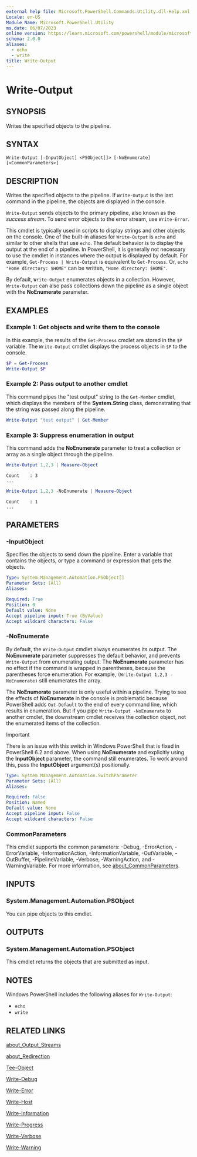 ```yaml
---
external help file: Microsoft.PowerShell.Commands.Utility.dll-Help.xml
Locale: en-US
Module Name: Microsoft.PowerShell.Utility
ms.date: 06/07/2023
online version: https://learn.microsoft.com/powershell/module/microsoft.powershell.utility/write-output?view=powershell-5.1&WT.mc_id=ps-gethelp
schema: 2.0.0
aliases:
  - echo
  - write
title: Write-Output
---
```


# Write-Output

## SYNOPSIS
Writes the specified objects to the pipeline.

## SYNTAX

```
Write-Output [-InputObject] <PSObject[]> [-NoEnumerate] [<CommonParameters>]
```

## DESCRIPTION

Writes the specified objects to the pipeline. If `Write-Output` is the last command in the pipeline,
the objects are displayed in the console.

`Write-Output` sends objects to the primary pipeline, also known as the _success stream_. To send
error objects to the error stream, use `Write-Error`.

This cmdlet is typically used in scripts to display strings and other objects on the console. One of
the built-in aliases for `Write-Output` is `echo` and similar to other shells that use `echo`. The
default behavior is to display the output at the end of a pipeline. In PowerShell, it is generally
not necessary to use the cmdlet in instances where the output is displayed by default. For example,
`Get-Process | Write-Output` is equivalent to `Get-Process`. Or, `echo "Home directory: $HOME"` can
be written, `"Home directory: $HOME"`.

By default, `Write-Output` enumerates objects in a collection. However, `Write-Output` can also
pass collections down the pipeline as a single object with the **NoEnumerate** parameter.

## EXAMPLES

### Example 1: Get objects and write them to the console

In this example, the results of the `Get-Process` cmdlet are stored in the `$P` variable. The
`Write-Output` cmdlet displays the process objects in `$P` to the console.

```powershell
$P = Get-Process
Write-Output $P
```

### Example 2: Pass output to another cmdlet

This command pipes the "test output" string to the `Get-Member` cmdlet, which displays the members
of the **System.String** class, demonstrating that the string was passed along the pipeline.

```powershell
Write-Output "test output" | Get-Member
```

### Example 3: Suppress enumeration in output

This command adds the **NoEnumerate** parameter to treat a collection or array as a single object
through the pipeline.

```powershell
Write-Output 1,2,3 | Measure-Object
```

```Output
Count    : 3
...
```

```powershell
Write-Output 1,2,3 -NoEnumerate | Measure-Object
```

```Output
Count    : 1
...
```

## PARAMETERS

### -InputObject

Specifies the objects to send down the pipeline. Enter a variable that contains the objects, or type
a command or expression that gets the objects.

```yaml
Type: System.Management.Automation.PSObject[]
Parameter Sets: (All)
Aliases:

Required: True
Position: 0
Default value: None
Accept pipeline input: True (ByValue)
Accept wildcard characters: False
```

### -NoEnumerate

By default, the `Write-Output` cmdlet always enumerates its output. The **NoEnumerate** parameter
suppresses the default behavior, and prevents `Write-Output` from enumerating output. The
**NoEnumerate** parameter has no effect if the command is wrapped in parentheses, because the
parentheses force enumeration. For example, `(Write-Output 1,2,3 -NoEnumerate)` still enumerates
the array.

The **NoEnumerate** parameter is only useful within a pipeline. Trying to see the effects of
**NoEnumerate** in the console is problematic because PowerShell adds `Out-Default` to the end of
every command line, which results in enumeration. But if you pipe `Write-Output -NoEnumerate` to
another cmdlet, the downstream cmdlet receives the collection object, not the enumerated items of
the collection.

> [!IMPORTANT]
> There is an issue with this switch in Windows PowerShell that is fixed in PowerShell 6.2 and
> above. When using **NoEnumerate** and explicitly using the **InputObject** parameter, the command
> still enumerates. To work around this, pass the **InputObject** argument(s) positionally.

```yaml
Type: System.Management.Automation.SwitchParameter
Parameter Sets: (All)
Aliases:

Required: False
Position: Named
Default value: None
Accept pipeline input: False
Accept wildcard characters: False
```

### CommonParameters

This cmdlet supports the common parameters: -Debug, -ErrorAction, -ErrorVariable,
-InformationAction, -InformationVariable, -OutVariable, -OutBuffer, -PipelineVariable, -Verbose,
-WarningAction, and -WarningVariable. For more information, see
[about_CommonParameters](https://go.microsoft.com/fwlink/?LinkID=113216).

## INPUTS

### System.Management.Automation.PSObject

You can pipe objects to this cmdlet.

## OUTPUTS

### System.Management.Automation.PSObject

This cmdlet returns the objects that are submitted as input.

## NOTES

Windows PowerShell includes the following aliases for `Write-Output`:

- `echo`
- `write`

## RELATED LINKS

[about_Output_Streams](../Microsoft.PowerShell.Core/About/about_Output_Streams.md)

[about_Redirection](../Microsoft.PowerShell.Core/About/about_Redirection.md)

[Tee-Object](Tee-Object.md)

[Write-Debug](Write-Debug.md)

[Write-Error](Write-Error.md)

[Write-Host](Write-Host.md)

[Write-Information](Write-Information.md)

[Write-Progress](Write-Progress.md)

[Write-Verbose](Write-Verbose.md)

[Write-Warning](Write-Warning.md)
